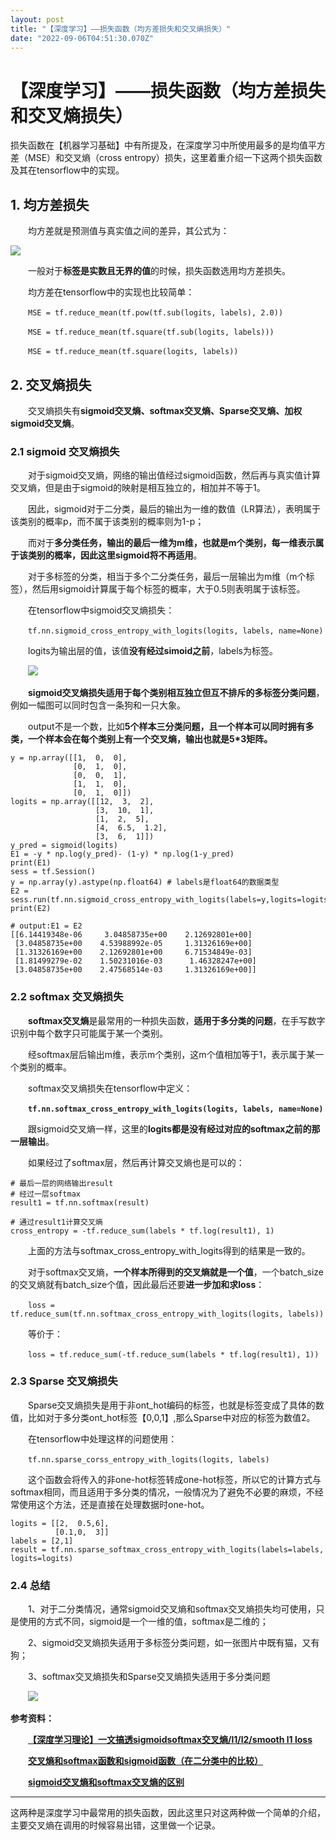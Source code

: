 ```yaml
---
layout: post
title: "【深度学习】——损失函数（均方差损失和交叉熵损失）"
date: "2022-09-06T04:51:30.070Z"
---
```

【深度学习】——损失函数（均方差损失和交叉熵损失）
=========================

损失函数在【机器学习基础】中有所提及，在深度学习中所使用最多的是均值平方差（MSE）和交叉熵（cross entropy）损失，这里着重介绍一下这两个损失函数及其在tensorflow中的实现。

1\. 均方差损失
---------

  均方差就是预测值与真实值之间的差异，其公式为：

![](https://img2022.cnblogs.com/blog/2488947/202209/2488947-20220901162513974-375046551.png)

  一般对于**标签是实数且无界的值**的时候，损失函数选用均方差损失。

  均方差在tensorflow中的实现也比较简单：

  `MSE = tf.reduce_mean(tf.pow(tf.sub(logits, labels), 2.0))`

  `MSE = tf.reduce_mean(tf.square(tf.sub(logits, labels)))`

  `MSE = tf.reduce_mean(tf.square(logits, labels))`

2\. 交叉熵损失
---------

  交叉熵损失有**sigmoid交叉熵、softmax交叉熵、Sparse交叉熵、加权sigmoid交叉熵**。

### 2.1 sigmoid 交叉熵损失

  对于sigmoid交叉熵，网络的输出值经过sigmoid函数，然后再与真实值计算交叉熵，但是由于sigmoid的映射是相互独立的，相加并不等于1。

  因此，sigmoid对于二分类，最后的输出为一维的数值（LR算法），表明属于该类别的概率p，而不属于该类别的概率则为1-p；

  而对于**多分类任务，输出的最后一维为m维，也就是m个类别，每一维表示属于该类别的概率，因此这里sigmoid将不再适用**。

  对于多标签的分类，相当于多个二分类任务，最后一层输出为m维（m个标签），然后用sigmoid计算属于每个标签的概率，大于0.5则表明属于该标签。

  在tensorflow中sigmoid交叉熵损失：

  `tf.nn.sigmoid_cross_entropy_with_logits(logits, labels, name=None)`

  logits为输出层的值，该值**没有经过simoid之前**，labels为标签。

  ![](https://img2022.cnblogs.com/blog/2488947/202209/2488947-20220902100051028-101926068.png)

  **sigmoid交叉熵损失适用于每个类别相互独立但互不排斥的多标签分类问题**，例如一幅图可以同时包含一条狗和一只大象。

  output不是一个数，比如**5个样本三分类问题，且一个样本可以同时拥有多类，一个样本会在每个类别上有一个交叉熵，输出也就是5\*3矩阵。**

    y = np.array([[1,  0,  0], 
                  [0,  1,  0], 
                  [0,  0,  1], 
                  [1,  1,  0], 
                  [0,  1,  0]])
    logits = np.array([[12,  3,  2], 
                       [3,  10,  1], 
                       [1,  2,  5], 
                       [4,  6.5,  1.2], 
                       [3,  6,  1]])
    y_pred = sigmoid(logits)
    E1 = -y * np.log(y_pred)- (1-y) * np.log(1-y_pred)
    print(E1)
    sess = tf.Session()
    y = np.array(y).astype(np.float64) # labels是float64的数据类型
    E2 = sess.run(tf.nn.sigmoid_cross_entropy_with_logits(labels=y,logits=logits))
    print(E2)
    
    # output:E1 = E2
    [[6.14419348e-06     3.04858735e+00    2.12692801e+00]
     [3.04858735e+00    4.53988992e-05     1.31326169e+00]
     [1.31326169e+00    2.12692801e+00     6.71534849e-03]
     [1.81499279e-02    1.50231016e-03      1.46328247e+00]
     [3.04858735e+00    2.47568514e-03     1.31326169e+00]]

### 2.2 softmax 交叉熵损失

  **softmax交叉熵**是最常用的一种损失函数，**适用于多分类的问题**，在手写数字识别中每个数字只可能属于某一个类别。

  经softmax层后输出m维，表示m个类别，这m个值相加等于1，表示属于某一个类别的概率。

  softmax交叉熵损失在tensorflow中定义：

  **`tf.nn.softmax_cross_entropy_with_logits(logits, labels, name=None)`**

  跟sigmoid交叉熵一样，这里的**logits都是没有经过对应的softmax之前的那一层输出**。

  如果经过了softmax层，然后再计算交叉熵也是可以的：

    # 最后一层的网络输出result
    # 经过一层softmax
    result1 = tf.nn.softmax(result)
    
    # 通过result1计算交叉熵
    cross_entropy = -tf.reduce_sum(labels * tf.log(result1), 1)

  上面的方法与softmax\_cross\_entropy\_with\_logits得到的结果是一致的。

  对于softmax交叉熵，**一个样本所得到的交叉熵就是一个值**，一个batch\_size的交叉熵就有batch\_size个值，因此最后还要**进一步加和求loss**：

  `loss = tf.reduce_sum(tf.nn.softmax_cross_entropy_with_logits(logits, labels))`

  等价于：

  `loss = tf.reduce_sum(-tf.reduce_sum(labels * tf.log(result1), 1))`

### 2.3 Sparse 交叉熵损失

  Sparse交叉熵损失是用于非ont\_hot编码的标签，也就是标签变成了具体的数值，比如对于多分类ont\_hot标签【0,0,1】,那么Sparse中对应的标签为数值2。

  在tensorflow中处理这样的问题使用：

  `tf.nn.sparse_corss_entropy_with_logits(logits, labels)`

  这个函数会将传入的非one-hot标签转成one-hot标签，所以它的计算方式与softmax相同，而且适用于多分类的情况，一般情况为了避免不必要的麻烦，不经常使用这个方法，还是直接在处理数据时one-hot。

    logits = [[2,  0.5,6],
              [0.1,0,  3]]
    labels = [2,1]
    result = tf.nn.sparse_softmax_cross_entropy_with_logits(labels=labels, logits=logits)

### 2.4 总结

  1、对于二分类情况，通常sigmoid交叉熵和softmax交叉熵损失均可使用，只是使用的方式不同，sigmoid是一个一维的值，softmax是二维的；

  2、sigmoid交叉熵损失适用于多标签分类问题，如一张图片中既有猫，又有狗；

  3、softmax交叉熵损失和Sparse交叉熵损失适用于多分类问题

  ![](https://img2022.cnblogs.com/blog/2488947/202209/2488947-20220905221243067-336760706.png)

**参考资料：**

  **[【深度学习理论】一文搞透sigmoidsoftmax交叉熵/l1/l2/smooth l1 loss](https://zhuanlan.zhihu.com/p/148102828)**

  **[交叉熵和softmax函数和sigmoid函数（在二分类中的比较）](https://blog.csdn.net/orangerfun/article/details/104610725)**

  **[sigmoid交叉熵和softmax交叉熵的区别](https://blog.csdn.net/zcc_0015/article/details/102501192)**

* * *

这两种是深度学习中最常用的损失函数，因此这里只对这两种做一个简单的介绍，主要交叉熵在调用的时候容易出错，这里做一个记录。